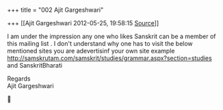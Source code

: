 +++
title = "002 Ajit Gargeshwari"

+++
[[Ajit Gargeshwari	2012-05-25, 19:58:15 [Source](https://groups.google.com/g/samskrita/c/YJO9lmGMqVU)]]



I am under the impression any one who likes Sanskrit can be a member of this mailing list . I don't understand why one has to visit the below mentioned sites you are adevertisinf your own site example <http://samskrutam.com/samskrit/studies/grammar.aspx?section=studies> and SanskritBharati  
  
Regards  
Ajit Gargeshwari



